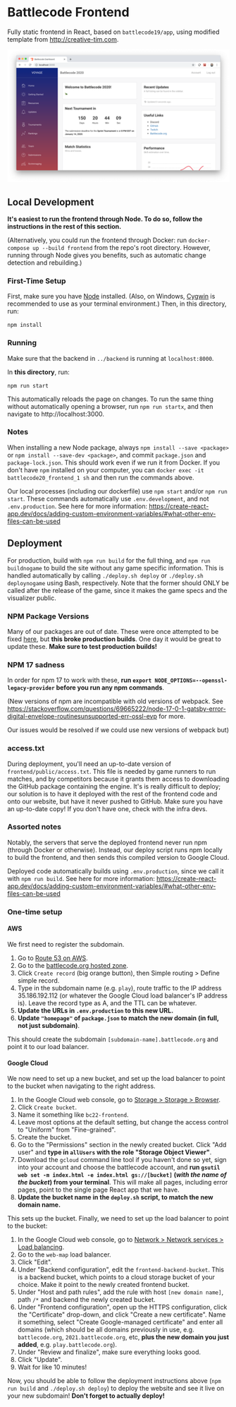 # Battlecode Frontend

Fully static frontend in React, based on `battlecode19/app`, using modified template from http://creative-tim.com.

![](screenshot.png)

## Local Development

**It's easiest to run the frontend through Node. To do so, follow the instructions in the rest of this section.**

(Alternatively, you could run the frontend through Docker: run `docker-compose up --build frontend` from the repo's root directory. However, running through Node gives you benefits, such as automatic change detection and rebuilding.)

### First-Time Setup

First, make sure you have [Node](https://nodejs.org/en/download/) installed. (Also, on Windows, [Cygwin](https://www.cygwin.com/) is recommended to use as your terminal environment.) Then, in this directory, run:

```
npm install
```

### Running

Make sure that the backend in `../backend` is running at `localhost:8000`.

In **this directory**, run:

```
npm run start
```

This automatically reloads the page on changes. To run the same thing without automatically opening a browser, run `npm run startx`, and then navigate to http://localhost:3000.

### Notes

When installing a new Node package, always `npm install --save <package>` or `npm install --save-dev <package>`, and commit `package.json` and `package-lock.json`. This should work even if we run it from Docker. If you don't have `npm` installed on your computer, you can `docker exec -it battlecode20_frontend_1 sh` and then run the commands above.

Our local processes (including our dockerfile) use `npm start` and/or `npm run start`. These commands automatically use `.env.development`, and not `.env.production`. See here for more information: https://create-react-app.dev/docs/adding-custom-environment-variables/#what-other-env-files-can-be-used

## Deployment

For production, build with `npm run build` for the full thing, and `npm run buildnogame` to build the site without any game specific information. This is handled automatically by calling `./deploy.sh deploy` or `./deploy.sh deploynogame` using Bash, respectively. Note that the former should ONLY be called after the release of the game, since it makes the game specs and the visualizer public.

### NPM Package Versions

Many of our packages are out of date. These were once attempted to be fixed [here](url), but **this broke production builds**. One day it would be great to update these. **Make sure to test production builds!**

### NPM 17 sadness

In order for npm 17 to work with these, **run `export NODE_OPTIONS=--openssl-legacy-provider` before you run any npm commands**.

(New versions of npm are incompatible with old versions of webpack. See https://stackoverflow.com/questions/69665222/node-17-0-1-gatsby-error-digital-envelope-routinesunsupported-err-ossl-evp for more.

Our issues would be resolved if we could use new versions of webpack but)

### access.txt

During deployment, you'll need an up-to-date version of `frontend/public/access.txt`. This file is needed by game runners to run matches, and by competitors because it grants them access to downloading the GitHub package containing the engine. It's is really difficult to deploy; our solution is to have it deployed with the rest of the frontend code and onto our website, but have it never pushed to GitHub. Make sure you have an up-to-date copy! If you don't have one, check with the infra devs.

### Assorted notes

Notably, the servers that serve the deployed frontend never run npm (through Docker or otherwise). Instead, our deploy script runs npm locally to build the frontend, and then sends this compiled version to Google Cloud.

Deployed code automatically builds using `.env.production`, since we call it with `npm run build`. See here for more information: https://create-react-app.dev/docs/adding-custom-environment-variables/#what-other-env-files-can-be-used

### One-time setup

#### AWS

We first need to register the subdomain.

1. Go to [Route 53 on AWS](https://console.aws.amazon.com/route53/home?region=us-east-1#).
2. Go to the [battlecode.org hosted zone](https://console.aws.amazon.com/route53/v2/hostedzones#ListRecordSets/Z2GXL51TK1J2YK).
3. Click `Create record` (big orange button), then Simple routing > Define simple record.
4. Type in the subdomain name (e.g. `play`), route traffic to the IP address 35.186.192.112 (or whatever the Google Cloud load balancer's IP address is). Leave the record type as A, and the TTL can be whatever.
5. **Update the URLs in `.env.production` to this new URL.**
6. **Update `"homepage"` of `package.json` to match the new domain (in full, not just subdomain)**.

This should create the subdomain `[subdomain-name].battlecode.org` and point it to our load balancer.

#### Google Cloud

We now need to set up a new bucket, and set up the load balancer to point to the bucket when navigating to the right address.

1. In the Google Cloud web console, go to [Storage > Storage > Browser](https://console.cloud.google.com/storage/browser?project=battlecode18&prefix=).
2. Click `Create bucket`.
3. Name it something like `bc22-frontend`.
4. Leave most options at the default setting, but change the access control to "Uniform" from "Fine-grained".
5. Create the bucket.
6. Go to the "Permissions" section in the newly created bucket. Click "Add user" and **type in `allUsers` with the role "Storage Object Viewer"**.
7. Download the `gcloud` command line tool if you haven't done so yet, sign into your account and choose the battlecode account, and **run `gsutil web set -m index.html -e index.html gs://[bucket]` (_with the name of the bucket_) from your terminal**. This will make all pages, including error pages, point to the single page React app that we have.
8. **Update the bucket name in the `deploy.sh` script, to match the new domain name.**

This sets up the bucket. Finally, we need to set up the load balancer to point to the bucket:

1. In the Google Cloud web console, go to [Network > Network services > Load balancing](https://console.cloud.google.com/net-services/loadbalancing/loadBalancers/list?project=battlecode18).
2. Go to the `web-map` load balancer.
3. Click "Edit".
4. Under "Backend configuration", edit the `frontend-backend-bucket`. This is a backend bucket, which points to a cloud storage bucket of your choice. Make it point to the newly created frontend bucket.
5. Under "Host and path rules", add the rule with host `[new domain name]`, path `/*` and backend the newly created bucket.
6. Under "Frontend configuration", open up the HTTPS configuration, click the "Certificate" drop-down, and click "Create a new certificate". Name it something, select "Create Google-managed certificate" and enter all domains (which should be all domains previously in use, e.g. `battlecode.org`, `2021.battlecode.org`, etc, **plus the new domain you just added**, e.g. `play.battlecode.org`).
7. Under "Review and finalize", make sure everything looks good.
8. Click "Update".
9. Wait for like 10 minutes!

Now, you should be able to follow the deployment instructions above (`npm run build` and `./deploy.sh deploy`) to deploy the website and see it live on your new subdomain! **Don't forget to actually deploy!**
